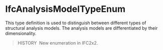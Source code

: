 # IfcAnalysisModelTypeEnum

This type definition is used to distinguish between different types of structural analysis models. The analysis models are differentiated by their dimensionality.

> HISTORY&nbsp; New enumeration in IFC2x2.
